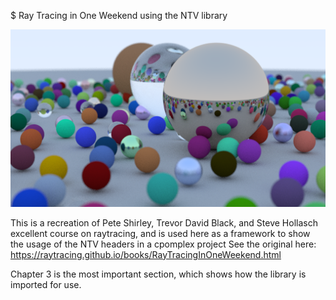 $ Ray Tracing in One Weekend using the NTV library

![raytraced image](./finalRender.png?raw=true "final reaytraced image")

This is a recreation of Pete Shirley, Trevor David Black, and Steve Hollasch excellent course on raytracing, and is used here as a framework to show the usage of the NTV headers in a cpomplex project
See the original here:
https://raytracing.github.io/books/RayTracingInOneWeekend.html

Chapter 3 is the most important section, which shows how the library is imported for use.




